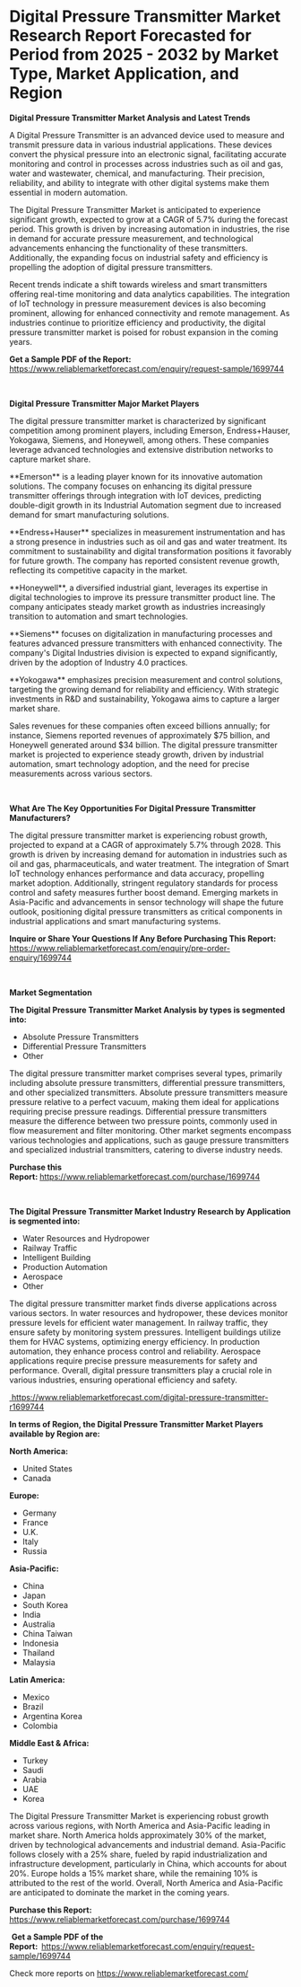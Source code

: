 <p><h1>Digital Pressure Transmitter Market Research Report Forecasted for Period from 2025 -  2032 by Market Type, Market Application, and Region</h1></p><p><strong>Digital Pressure Transmitter Market Analysis and Latest Trends</strong></p>
<p><p>A Digital Pressure Transmitter is an advanced device used to measure and transmit pressure data in various industrial applications. These devices convert the physical pressure into an electronic signal, facilitating accurate monitoring and control in processes across industries such as oil and gas, water and wastewater, chemical, and manufacturing. Their precision, reliability, and ability to integrate with other digital systems make them essential in modern automation.</p><p>The Digital Pressure Transmitter Market is anticipated to experience significant growth, expected to grow at a CAGR of 5.7% during the forecast period. This growth is driven by increasing automation in industries, the rise in demand for accurate pressure measurement, and technological advancements enhancing the functionality of these transmitters. Additionally, the expanding focus on industrial safety and efficiency is propelling the adoption of digital pressure transmitters.</p><p>Recent trends indicate a shift towards wireless and smart transmitters offering real-time monitoring and data analytics capabilities. The integration of IoT technology in pressure measurement devices is also becoming prominent, allowing for enhanced connectivity and remote management. As industries continue to prioritize efficiency and productivity, the digital pressure transmitter market is poised for robust expansion in the coming years.</p></p>
<p><strong>Get a Sample PDF of the Report:&nbsp;</strong> <a href="https://www.reliablemarketforecast.com/enquiry/request-sample/1699744?utm_campaign=2724&utm_medium=2&utm_source=Github&utm_content=ia&utm_term=27032025&utm_id=digital-pressure-transmitter">https://www.reliablemarketforecast.com/enquiry/request-sample/1699744</a></p>
<p>&nbsp;</p>
<p><strong>Digital Pressure Transmitter Major Market Players</strong></p>
<p><p>The digital pressure transmitter market is characterized by significant competition among prominent players, including Emerson, Endress+Hauser, Yokogawa, Siemens, and Honeywell, among others. These companies leverage advanced technologies and extensive distribution networks to capture market share.</p><p>**Emerson** is a leading player known for its innovative automation solutions. The company focuses on enhancing its digital pressure transmitter offerings through integration with IoT devices, predicting double-digit growth in its Industrial Automation segment due to increased demand for smart manufacturing solutions. </p><p>**Endress+Hauser** specializes in measurement instrumentation and has a strong presence in industries such as oil and gas and water treatment. Its commitment to sustainability and digital transformation positions it favorably for future growth. The company has reported consistent revenue growth, reflecting its competitive capacity in the market.</p><p>**Honeywell**, a diversified industrial giant, leverages its expertise in digital technologies to improve its pressure transmitter product line. The company anticipates steady market growth as industries increasingly transition to automation and smart technologies.</p><p>**Siemens** focuses on digitalization in manufacturing processes and features advanced pressure transmitters with enhanced connectivity. The company's Digital Industries division is expected to expand significantly, driven by the adoption of Industry 4.0 practices.</p><p>**Yokogawa** emphasizes precision measurement and control solutions, targeting the growing demand for reliability and efficiency. With strategic investments in R&D and sustainability, Yokogawa aims to capture a larger market share.</p><p>Sales revenues for these companies often exceed billions annually; for instance, Siemens reported revenues of approximately $75 billion, and Honeywell generated around $34 billion. The digital pressure transmitter market is projected to experience steady growth, driven by industrial automation, smart technology adoption, and the need for precise measurements across various sectors.</p></p>
<p>&nbsp;</p>
<p><strong>What Are The Key Opportunities For Digital Pressure Transmitter Manufacturers?</strong></p>
<p><p>The digital pressure transmitter market is experiencing robust growth, projected to expand at a CAGR of approximately 5.7% through 2028. This growth is driven by increasing demand for automation in industries such as oil and gas, pharmaceuticals, and water treatment. The integration of Smart IoT technology enhances performance and data accuracy, propelling market adoption. Additionally, stringent regulatory standards for process control and safety measures further boost demand. Emerging markets in Asia-Pacific and advancements in sensor technology will shape the future outlook, positioning digital pressure transmitters as critical components in industrial applications and smart manufacturing systems.</p></p>
<p><strong>Inquire or Share Your Questions If Any Before Purchasing This Report:</strong> <a href="https://www.reliablemarketforecast.com/enquiry/pre-order-enquiry/1699744?utm_campaign=2724&utm_medium=2&utm_source=Github&utm_content=ia&utm_term=27032025&utm_id=digital-pressure-transmitter">https://www.reliablemarketforecast.com/enquiry/pre-order-enquiry/1699744</a></p>
<p>&nbsp;</p>
<p><strong>Market Segmentation</strong></p>
<p><strong>The Digital Pressure Transmitter Market Analysis by types is segmented into:</strong></p>
<p><ul><li>Absolute Pressure Transmitters</li><li>Differential Pressure Transmitters</li><li>Other</li></ul></p>
<p><p>The digital pressure transmitter market comprises several types, primarily including absolute pressure transmitters, differential pressure transmitters, and other specialized transmitters. Absolute pressure transmitters measure pressure relative to a perfect vacuum, making them ideal for applications requiring precise pressure readings. Differential pressure transmitters measure the difference between two pressure points, commonly used in flow measurement and filter monitoring. Other market segments encompass various technologies and applications, such as gauge pressure transmitters and specialized industrial transmitters, catering to diverse industry needs.</p></p>
<p><strong>Purchase this Report:&nbsp;</strong><a href="https://www.reliablemarketforecast.com/purchase/1699744?utm_campaign=2724&utm_medium=2&utm_source=Github&utm_content=ia&utm_term=27032025&utm_id=digital-pressure-transmitter">https://www.reliablemarketforecast.com/purchase/1699744</a></p>
<p>&nbsp;</p>
<p><strong>The Digital Pressure Transmitter Market Industry Research by Application is segmented into:</strong></p>
<p><ul><li>Water Resources and Hydropower</li><li>Railway Traffic</li><li>Intelligent Building</li><li>Production Automation</li><li>Aerospace</li><li>Other</li></ul></p>
<p><p>The digital pressure transmitter market finds diverse applications across various sectors. In water resources and hydropower, these devices monitor pressure levels for efficient water management. In railway traffic, they ensure safety by monitoring system pressures. Intelligent buildings utilize them for HVAC systems, optimizing energy efficiency. In production automation, they enhance process control and reliability. Aerospace applications require precise pressure measurements for safety and performance. Overall, digital pressure transmitters play a crucial role in various industries, ensuring operational efficiency and safety.</p></p>
<p><a href="https://www.reliablemarketforecast.com/digital-pressure-transmitter-r1699744?utm_campaign=2724&utm_medium=2&utm_source=Github&utm_content=ia&utm_term=27032025&utm_id=digital-pressure-transmitter">&nbsp;https://www.reliablemarketforecast.com/digital-pressure-transmitter-r1699744</a></p>
<p><strong>In terms of Region, the Digital Pressure Transmitter Market Players available by Region are:</strong></p>
<p>
    <p> <strong> North America: </strong>
        <ul>
            <li>United States</li>
            <li>Canada</li>
        </ul>
        </p> 
    <p> <strong> Europe: </strong>
        <ul>
            <li>Germany</li>
            <li>France</li>
            <li>U.K.</li>
            <li>Italy</li>
            <li>Russia</li>
        </ul>
        </p> 
    <p> <strong> Asia-Pacific: </strong>
        <ul>
            <li>China</li>
            <li>Japan</li>
            <li>South Korea</li>
            <li>India</li>
            <li>Australia</li>
            <li>China Taiwan</li>
            <li>Indonesia</li>
            <li>Thailand</li>
            <li>Malaysia</li>
        </ul>
        </p> 
    <p> <strong> Latin America: </strong>
        <ul>
            <li>Mexico</li>
            <li>Brazil</li>
            <li>Argentina Korea</li>
            <li>Colombia</li>
        </ul>
        </p> 
    <p> <strong> Middle East & Africa: </strong>
        <ul>
            <li>Turkey</li>
            <li>Saudi</li>
            <li>Arabia</li>
            <li>UAE</li>
            <li>Korea</li>
        </ul>
    </p>
    </p>
<p><p>The Digital Pressure Transmitter Market is experiencing robust growth across various regions, with North America and Asia-Pacific leading in market share. North America holds approximately 30% of the market, driven by technological advancements and industrial demand. Asia-Pacific follows closely with a 25% share, fueled by rapid industrialization and infrastructure development, particularly in China, which accounts for about 20%. Europe holds a 15% market share, while the remaining 10% is attributed to the rest of the world. Overall, North America and Asia-Pacific are anticipated to dominate the market in the coming years.</p></p>
<p><strong>Purchase this Report: </strong><a href="https://www.reliablemarketforecast.com/purchase/1699744?utm_campaign=2724&utm_medium=2&utm_source=Github&utm_content=ia&utm_term=27032025&utm_id=digital-pressure-transmitter">https://www.reliablemarketforecast.com/purchase/1699744</a></p>
<p>&nbsp;<strong>Get a Sample PDF of the Report:&nbsp;&nbsp;</strong><a href="https://www.reliablemarketforecast.com/enquiry/request-sample/1699744?utm_campaign=2724&utm_medium=2&utm_source=Github&utm_content=ia&utm_term=27032025&utm_id=digital-pressure-transmitter">https://www.reliablemarketforecast.com/enquiry/request-sample/1699744</a></p>
<p><strong></strong></p>
<p>Check more reports on <a href="https://www.reliablemarketforecast.com/?utm_campaign=2724&utm_medium=2&utm_source=Github&utm_content=ia&utm_term=27032025&utm_id=digital-pressure-transmitter">https://www.reliablemarketforecast.com/</a></p>
